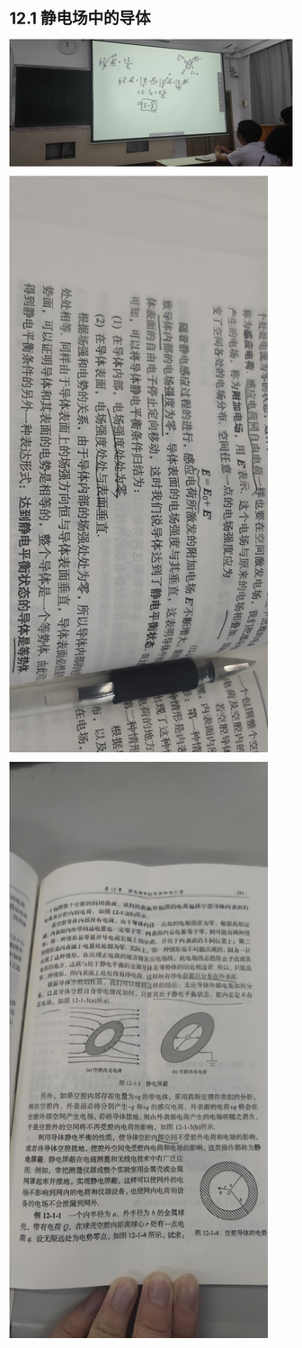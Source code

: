 # 12.1 静电场中的导体

![image-1662436561562.jpg3373729595935362249.jpg](12%201%20%E9%9D%99%E7%94%B5%E5%9C%BA%E4%B8%AD%E7%9A%84%E5%AF%BC%E4%BD%93%20cdf5c5bb922b4a49b18b3f531d5e4f94/image-1662436561562.jpg3373729595935362249.jpg)

![image-1663072165615.jpg3845141219907606805.jpg](12%201%20%E9%9D%99%E7%94%B5%E5%9C%BA%E4%B8%AD%E7%9A%84%E5%AF%BC%E4%BD%93%20cdf5c5bb922b4a49b18b3f531d5e4f94/image-1663072165615.jpg3845141219907606805.jpg)

![image-1663073373242.jpg2943160997978616678.jpg](12%201%20%E9%9D%99%E7%94%B5%E5%9C%BA%E4%B8%AD%E7%9A%84%E5%AF%BC%E4%BD%93%20cdf5c5bb922b4a49b18b3f531d5e4f94/image-1663073373242.jpg2943160997978616678.jpg)